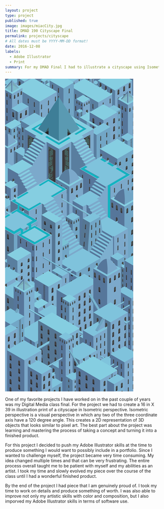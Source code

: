 ```yaml
---
layout: project
type: project
published: true
image: images/miacCity.jpg
title: DMAD 190 Cityscape Final
permalink: projects/cityscape
# All dates must be YYYY-MM-DD format!
date: 2016-12-08
labels:
  - Adobe Illustrator
  - Print
summary: For my DMAD Final I had to illustrate a cityscape using Isometric perspective.
---
```


<div class="ui small rounded images">
  <img class="ui medium right floated rounded image" src="../images/Mia_Clause_Cityscape.png">
</div>

One of my favorite projects I have worked on in the past couple of years was my Digital Media class final.  For the project we had to create a 16 in X 39 in illustration print of a cityscape in Isometric perspective.  Isometric perspective is a visual perspective in which any two of the three coordinate axis have a 120 degree angle.  This creates a 2D representation of 3D objects that looks similar to pixel art.  The best part about the project was learning and mastering the process of taking a concept and turning it into a finished product.

For this project I decided to push my Adobe Illustrator skills at the time to produce something I would want to possibly include in a portfolio.  Since I wanted to challenge myself, the project became very time consuming.  My idea changed multiple times and that can be very frustrating.  The entire process overall taught me to be patient with myself and my abilities as an artist.  I took my time and slowly evolved my piece over the course of the class until I had a wonderful finished product.  

By the end of the project I had piece that I am genuinely proud of.  I took my time to work on details and produce something of worth.  I was also able to improve not only my artistic skills with color and composition, but I also imporved my Adobe Illustrator skills in terms of software use.  



